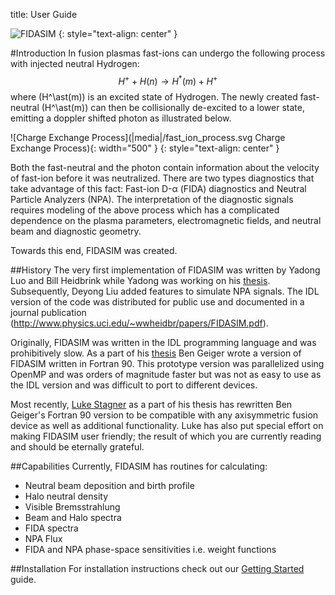 title: User Guide

![FIDASIM](|media|/fidasim-logo.png)
{: style="text-align: center" }

#Introduction
In fusion plasmas fast-ions can undergo the following process with injected neutral Hydrogen:
$$ H^+ + H(n) \rightarrow H^\ast(m) + H^+ $$
where \(H^\ast(m)\) is an excited state of Hydrogen.
The newly created fast-neutral \(H^\ast(m)\) can then be collisionally de-excited to a lower state, emitting a doppler shifted photon as illustrated below.

![Charge Exchange Process](|media|/fast_ion_process.svg Charge Exchange Process){: width="500" }
{: style="text-align: center" }

Both the fast-neutral and the photon contain information about the velocity of fast-ion before it was neutralized.
There are two types diagnostics that take advantage of this fact: Fast-ion D-α (FIDA) diagnostics and Neutral Particle Analyzers (NPA).
The interpretation of the diagnostic signals requires modeling of the above process which has a complicated dependence on the plasma parameters, electromagnetic fields, and neutral beam and diagnostic geometry.

Towards this end, FIDASIM was created.  

##History
The very first implementation of FIDASIM was written by Yadong Luo and Bill Heidbrink while Yadong was working on his [thesis](http://www.physics.uci.edu/~wwheidbr/papers/thesis_luo.pdf).
Subsequently, Deyong Liu added features to simulate NPA signals. The IDL version of the code was distributed for public use and documented in a journal publication (http://www.physics.uci.edu/~wwheidbr/papers/FIDASIM.pdf).

Originally, FIDASIM was written in the IDL programming language and was prohibitively slow.
As a part of his [thesis](http://www.iaea.org/inis/collection/NCLCollectionStore/_Public/46/051/46051941.pdf) Ben Geiger wrote a version of FIDASIM written in Fortran 90.
This prototype version was parallelized using OpenMP and was orders of magnitude faster but was not as easy to use as the IDL version and was difficult to port to different devices. 

Most recently, [Luke Stagner](http://github.com/lstagner) as a part of his thesis has rewritten Ben Geiger's Fortran 90 version to be compatible with any axisymmetric fusion device as well as additional functionality.
Luke has also put special effort on making FIDASIM user friendly; the result of which you are currently reading and should be eternally grateful. 

##Capabilities
Currently, FIDASIM has routines for calculating:

* Neutral beam deposition and birth profile
* Halo neutral density
* Visible Bremsstrahlung
* Beam and Halo spectra
* FIDA spectra
* NPA Flux
* FIDA and NPA phase-space sensitivities i.e. weight functions

##Installation
For installation instructions check out our [Getting Started](./01_getting_started/index.html) guide.
